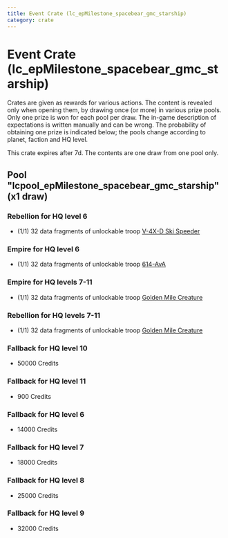 ```yaml
---
title: Event Crate (lc_epMilestone_spacebear_gmc_starship)
category: crate
---
```


# Event Crate (lc_epMilestone_spacebear_gmc_starship)

Crates are given as rewards for various actions. The content is revealed only when opening them, by drawing once (or more) in various prize pools. Only one prize is won for each pool per draw. The in-game description of expectations is written manually and can be wrong. The probability of obtaining one prize is indicated below; the pools change according to planet, faction and HQ level.

This crate expires after 7d. The contents are one draw from one pool only.

## Pool "lcpool_epMilestone_spacebear_gmc_starship" (x1 draw)

### Rebellion for HQ level 6

  * (1/1) 32 data fragments of unlockable troop [V-4X-D Ski Speeder](PolarShip)

### Empire for HQ level 6

  * (1/1) 32 data fragments of unlockable troop [614-AvA](614AVA)

### Empire for HQ levels 7-11

  * (1/1) 32 data fragments of unlockable troop [Golden Mile Creature](EmpireGoldenMileCreature)

### Rebellion for HQ levels 7-11

  * (1/1) 32 data fragments of unlockable troop [Golden Mile Creature](RebelGoldenMileCreature)

### Fallback for HQ level 10

  * 50000 Credits

### Fallback for HQ level 11

  * 900 Credits

### Fallback for HQ level 6

  * 14000 Credits

### Fallback for HQ level 7

  * 18000 Credits

### Fallback for HQ level 8

  * 25000 Credits

### Fallback for HQ level 9

  * 32000 Credits
